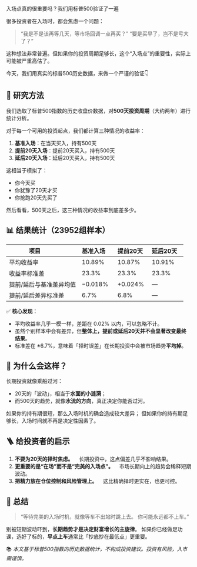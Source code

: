 入场点真的很重要吗？我们用标普500验证了一遍

很多投资者在入场时，都会焦虑一个问题：

> “我是不是该再等几天，等市场回调一点再买？”
> “要是买早了，岂不是亏大了？”

这种想法非常普遍。但如果你的投资周期足够长，这个“入场点”的重要性，实际上可能被严重高估了。

今天，我们用真实的标普500历史数据，来做一个严谨的验证👇

## 🧮 研究方法

我们选取了标普500指数的历史收盘价数据，对**500天投资周期**（大约两年）进行统计分析。

对于每一个可用的投资起点，我们都计算三种情况的收益率：

1. **基准入场**：在当天买入，持有500天
2. **提前20天入场**：提前20天买入，持有500天
3. **延后20天入场**：延后20天买入，持有500天

这相当于模拟了：

* 你今天买
* 你犹豫了20天才买
* 你抢跑20天先买了

然后看看，500天之后，这三种情况的收益率到底差多少。

## 📊 结果统计（23952组样本）

| 项目           | 基准入场    | 提前20天   | 延后20天  |
| ------------ | ------- | ------- | ------ |
| 平均收益率        | 10.89%  | 10.87%  | 10.91% |
| 收益率标准差       | 23.3%   | 23.3%   | 23.3%  |
| 提前/延后与基准差异均值 | −0.018% | +0.024% | —      |
| 提前/延后差异标准差   | 6.7%    | 6.8%    | —      |

✅ **核心发现**：

* 平均收益率几乎一模一样，差距在 0.02% 以内，可以忽略不计。
* 虽然个别样本中会有差异，但**整体上，提前或延后20天并不会显著改变最终结果**。
* 标准差在 ±6.7%，意味着「择时误差」在长期投资中会被市场趋势**平均掉**。

## 🧭 为什么会这样？

长期投资就像乘船过河：

* 20天的「波动」，相当于**水面的小涟漪**；
* 而500天的趋势，就像**水流的方向**，真正决定你能否过河。

如果你的持有期很短，那么入场时机的确会造成较大差异；
但如果你的持有期足够长，入场时间就不再是决定性因素了。

## 🪜 给投资者的启示

1. **不要为20天的择时焦虑。**
   长期投资中，这点偏差几乎不影响结果。
2. **更重要的是“在场”而不是“完美的入场点”。**
   市场长期向上的趋势会稀释短期波动。
3. **把精力放在仓位控制和风险管理上。**
   这比精确择时更实在，也更可控。

## 📌 总结

> “等待完美的入场时机，就像等车不出站时跳上去。
> 你可能永远都不上车。”

别被短期波动吓到，**长期趋势才是决定财富增长的主旋律**。
如果你已经做足功课，选好了标的，**早点上车**通常比「抄底抄在最低点」更重要。

📚 *本文基于标普500指数的历史数据统计，不构成投资建议。投资有风险，入市需谨慎。*

